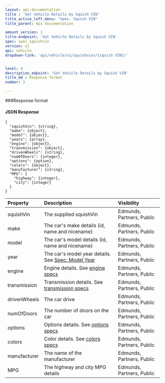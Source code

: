 ```yaml
---
layout: api-documentation
title : 'Get Vehicle Details by Squish VIN'
title_active_left_menu: "Spec: Squish VIN"
title_parent: Api documentation

amount_version: 1
title-endpoint: 'Get Vehicle Details by Squish VIN'
spec: spec_squishvin
version: v1
api: vehicle
dropdown-link: 'api/vehicle/v2/squishvins/{squish VIN}/'


level: 4
description_edpoint: 'Get Vehicle Details by Squish VIN'
title_md : Response format
number: 3

---
```


###Response format

#### JSON Response

	{
	  "squishVin": {string},
	  "make": {object},
	  "model": {object},
	  "years": {array},
	  "engine": {object},
	  "transmission": {object},
	  "drivenWheels": {string},
	  "numOfDoors": {integer},
	  "options": {option},
	  "colors": {object},
	  "manufacturer": {string},
	  "MPG": {
	    "highway": {integer},
	    "city": {integer}
	  }
	}


| Property      				| Description                         					| Visibility                |
|:------------------------------|:------------------------------------------------------|:------------------------- |
| squishVin		    			| The supplied squishVin								| Edmunds, Partners, Public |
| make		    				| The car's make details (id, name and nicename)			| Edmunds, Partners, Public |
| model							| The car's model details (id, name and nicename)			| Edmunds, Partners, Public |
| year	  						| The car's model year details. See [Spec: Model Year](/api-documentation/vehicle/spec_model_year/v2/)		| Edmunds, Partners, Public |
| engine		    			| Engine details. See [engine specs](/api-documentation/vehicle/spec_engine_and_transmission/v2/)	| Edmunds, Partners, Public |
| transmission					| Transmission details. See [transmission specs](/api-documentation/vehicle/spec_engine_and_transmission/v2/)	| Edmunds, Partners, Public |
| drivenWheels	    			| The car drive								| Edmunds, Partners, Public |
| numOfDoors	    			| The number of doors on the car									| Edmunds, Partners, Public |
| options					    | Options details. See [options specs](/api-documentation/vehicle/spec_colors_and_options/v2/)		| Edmunds, Partners, Public |
| colors						| Color details. See [colors specs](/api-documentation/vehicle/spec_colors_and_options/v2/)					| Edmunds, Partners, Public |
| manufacturer				    | The name of the manufacturer					| Edmunds, Partners, Public |
| MPG						    | The highway and city MPG details					| Edmunds, Partners, Public |


